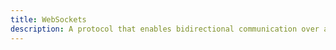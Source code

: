 ```yaml
---
title: WebSockets
description: A protocol that enables bidirectional communication over a single TCP connection, mainly used for real-time features like chat, but can be insecure if not properly protected against message injection, CSRF, and lack of authentication.
---
```

